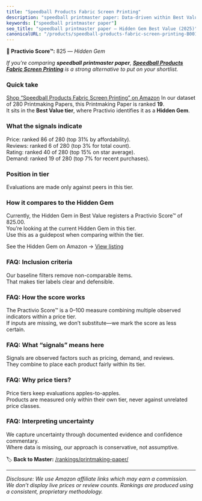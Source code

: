 ```yaml
---
title: "Speedball Products Fabric Screen Printing"
description: "speedball printmaster paper: Data-driven within Best Value ranking using the Practivio Score™. Positioned by quality, value, demand, findability, momentum."
keywords: ["speedball printmaster paper"]
seo_title: "speedball printmaster paper — Hidden Gem Best Value (2025)"
canonicalURL: "/products/speedball-products-fabric-screen-printing-B0010DV4G0/"
---
```


**💎 Practivio Score™:** 825 — _Hidden Gem_


*If you're comparing **speedball printmaster paper**, **[Speedball Products Fabric Screen Printing](https://www.amazon.com/dp/B0010DV4G0?tag=practivio-20)** is a strong alternative to put on your shortlist.*
### Quick take
[Shop “Speedball Products Fabric Screen Printing” on Amazon](https://www.amazon.com/dp/B0010DV4G0?tag=practivio-20)
In our dataset of 280 Printmaking Papers, this Printmaking Paper is ranked **19**.  
It sits in the **Best Value tier**, where Practivio identifies it as a **Hidden Gem**.

### What the signals indicate
Price: ranked 86 of 280 (top 31% by affordability).  
Reviews: ranked 6 of 280 (top 3% for total count).  
Rating: ranked 40 of 280 (top 15% on star average).  
Demand: ranked 19 of 280 (top 7% for recent purchases).

### Position in tier
Evaluations are made only against peers in this tier.

### How it compares to the Hidden Gem
Currently, the Hidden Gem in Best Value registers a Practivio Score™ of 825.00.  
You’re looking at the current Hidden Gem in this tier.  
Use this as a guidepost when comparing within the tier.  

See the Hidden Gem on Amazon → [View listing](https://www.amazon.com/dp/B0010DV4G0?tag=practivio-20)

### FAQ: Inclusion criteria
Our baseline filters remove non-comparable items.  
That makes tier labels clear and defensible.

### FAQ: How the score works
The Practivio Score™ is a 0–100 measure combining multiple observed indicators within a price tier.  
If inputs are missing, we don’t substitute—we mark the score as less certain.

### FAQ: What “signals” means here
Signals are observed factors such as pricing, demand, and reviews.  
They combine to place each product fairly within its tier.

### FAQ: Why price tiers?
Price tiers keep evaluations apples-to-apples.  
Products are measured only within their own tier, never against unrelated price classes.

### FAQ: Interpreting uncertainty
We capture uncertainty through documented evidence and confidence commentary.  
Where data is missing, our approach is conservative, not assumptive.


🏷️ **Back to Master:** [/rankings/printmaking-paper/](/rankings/printmaking-paper/)

---
_Disclosure: We use Amazon affiliate links which may earn a commission. We don’t display live prices or review counts. Rankings are produced using a consistent, proprietary methodology._
